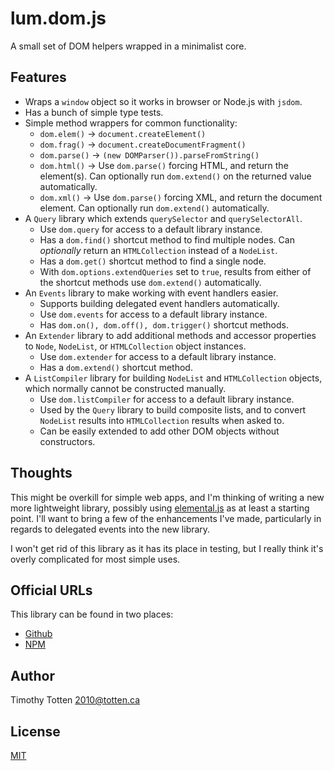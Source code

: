 # lum.dom.js

A small set of DOM helpers wrapped in a minimalist core.

## Features

- Wraps a `window` object so it works in browser or Node.js with `jsdom`.
- Has a bunch of simple type tests.
- Simple method wrappers for common functionality:
  - `dom.elem()` → `document.createElement()`
  - `dom.frag()` → `document.createDocumentFragment()`
  - `dom.parse()` → `(new DOMParser()).parseFromString()`
  - `dom.html()` → Use `dom.parse()` forcing HTML, and return the element(s).
    Can optionally run `dom.extend()` on the returned value automatically.
  - `dom.xml()` → Use `dom.parse()` forcing XML, and return the document 
    element. Can optionally run `dom.extend()` automatically.
- A `Query` library which extends `querySelector` and `querySelectorAll`.
  - Use `dom.query` for access to a default library instance.
  - Has a `dom.find()` shortcut method to find multiple nodes.
    Can *optionally* return an `HTMLCollection` instead of a `NodeList`.
  - Has a `dom.get()` shortcut method to find a single node.
  - With `dom.options.extendQueries` set to `true`, results from
    either of the shortcut methods use `dom.extend()` automatically.
- An `Events` library to make working with event handlers easier.
  - Supports building delegated event handlers automatically.
  - Use `dom.events` for access to a default library instance.
  - Has `dom.on(), dom.off(), dom.trigger()` shortcut methods.
- An `Extender` library to add additional methods and accessor properties 
  to `Node`, `NodeList`, or `HTMLCollection` object instances.
  - Use `dom.extender` for access to a default library instance.
  - Has a `dom.extend()` shortcut method.
- A `ListCompiler` library for building `NodeList` and `HTMLCollection`
  objects, which normally cannot be constructed manually.
  - Use `dom.listCompiler` for access to a default library instance.
  - Used by the `Query` library to build composite lists, and to
    convert `NodeList` results into `HTMLCollection` results when asked to.
  - Can be easily extended to add other DOM objects without constructors. 

## Thoughts

This might be overkill for simple web apps, and I'm thinking of writing a
new more lightweight library, possibly using 
[elemental.js](docs/v2-plans/elemental.js) as at least a starting point.
I'll want to bring a few of the enhancements I've made, particularly in
regards to delegated events into the new library.

I won't get rid of this library as it has its place in testing, but I really
think it's overly complicated for most simple uses.

## Official URLs

This library can be found in two places:

 * [Github](https://github.com/supernovus/lum.dom.js)
 * [NPM](https://www.npmjs.com/package/@lumjs/dom)

## Author

Timothy Totten <2010@totten.ca>

## License

[MIT](https://spdx.org/licenses/MIT.html)
